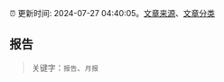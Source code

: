:alarm_clock: 更新时间: 2024-07-27 04:40:05。[文章来源](/README.md)、[文章分类](/TAGS.md)

## 报告


> 关键字：`报告`、`月报`



